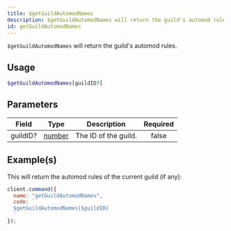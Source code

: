 ```yaml
---
title: $getGuildAutomodNames
description: $getGuildAutomodNames will return the guild's automod rules.
id: getGuildAutomodNames
---
```


`$getGuildAutomodNames` will return the guild's automod rules.

## Usage

```php
$getGuildAutomodNames[guildID?]
```

## Parameters

| Field    | Type                                                                                              | Description          | Required |
| -------- | ------------------------------------------------------------------------------------------------- | -------------------- | :------: |
| guildID? | [number](https://developer.mozilla.org/en-US/docs/Web/JavaScript/Reference/Global_Objects/Number) | The ID of the guild. |  false   |

## Example(s)

This will return the automod rules of the current guild (if any):

```javascript
client.command({
  name: "getGuildAutomodNames",
  code: `
  $getGuildAutomodNames[$guildID]
  `
});
```
